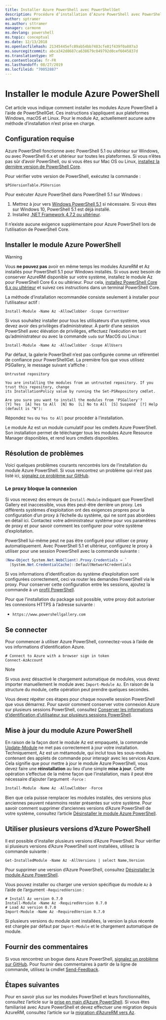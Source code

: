 ```yaml
---
title: Installer Azure PowerShell avec PowerShellGet
description: Procédure d’installation d’Azure PowerShell avec PowerShellGet
author: sptramer
ms.author: sttramer
manager: carmonm
ms.devlang: powershell
ms.topic: conceptual
ms.date: 12/13/2018
ms.openlocfilehash: 21345445efc89ab54bb7483cfe81f439f0a887a3
ms.sourcegitcommit: abca342d8687ca638679c049792d0cef6045837d
ms.translationtype: HT
ms.contentlocale: fr-FR
ms.lasthandoff: 08/27/2019
ms.locfileid: "70052887"
---
```

# <a name="install-the-azure-powershell-module"></a>Installer le module Azure PowerShell

Cet article vous indique comment installer les modules Azure PowerShell à l’aide de PowerShellGet. Ces instructions s’appliquent aux plateformes Windows, macOS et Linux. Pour le module Az, actuellement aucune autre méthode d’installation n’est prise en charge.

## <a name="requirements"></a>Configuration requise

Azure PowerShell fonctionne avec PowerShell 5.1 ou ultérieur sur Windows, ou avec PowerShell 6.x et ultérieur sur toutes les plateformes. Si vous n’êtes pas sûr d’avoir PowerShell, ou si vous êtes sur Mac OS ou Linux, [installez la dernière version de PowerShell Core](/powershell/scripting/install/installing-powershell#powershell-core).

Pour vérifier votre version de PowerShell, exécutez la commande :

```powershell-interactive
$PSVersionTable.PSVersion
```

Pour exécuter Azure PowerShell dans PowerShell 5.1 sur Windows :

1. Mettrez à jour vers [Windows PowerShell 5.1](/powershell/scripting/install/installing-windows-powershell#upgrading-existing-windows-powershell) si nécessaire. Si vous êtes sur Windows 10, PowerShell 5.1 est déjà installé.
2. Installez [.NET Framework 4.7.2 ou ultérieur](/dotnet/framework/install).

Il n’existe aucune exigence supplémentaire pour Azure PowerShell lors de l’utilisation de PowerShell Core.

## <a name="install-the-azure-powershell-module"></a>Installer le module Azure PowerShell

> [!WARNING]
> Vous __ne pouvez pas__ avoir en même temps les modules AzureRM et Az installés pour PowerShell 5.1 pour Windows installés. Si vous avez besoin de conserver AzureRM disponible sur votre système, installez le module Az pour PowerShell Core 6.x ou ultérieur. Pour cela, [installez PowerShell Core 6.x ou ultérieur](https://docs.microsoft.com/powershell/scripting/install/installing-powershell-core-on-windows) et suivez ces instructions dans un terminal PowerShell Core.

La méthode d’installation recommandée consiste seulement à installer pour l’utilisateur actif :

```powershell-interactive
Install-Module -Name Az -AllowClobber -Scope CurrentUser
```

Si vous souhaitez installer pour tous les utilisateurs d’un système, vous devez avoir des privilèges d’administrateur. À partir d’une session PowerShell avec élévation de privilèges, effectuez l’exécution en tant qu’administrateur ou avec la commande `sudo` sur MacOS ou Linux :

```powershell-interactive
Install-Module -Name Az -AllowClobber -Scope AllUsers
```

Par défaut, la galerie PowerShell n’est pas configurée comme un référentiel de confiance pour PowerShellGet. La première fois que vous utilisez PSGallery, le message suivant s’affiche :

```output
Untrusted repository

You are installing the modules from an untrusted repository. If you trust this repository, change
its InstallationPolicy value by running the Set-PSRepository cmdlet.

Are you sure you want to install the modules from 'PSGallery'?
[Y] Yes  [A] Yes to All  [N] No  [L] No to All  [S] Suspend  [?] Help (default is "N"):
```

Répondez `Yes` ou `Yes to All` pour procéder à l’installation.

Le module Az est un module cumulatif pour les cmdlets Azure PowerShell. Son installation permet de télécharger tous les modules Azure Resource Manager disponibles, et rend leurs cmdlets disponibles.

## <a name="troubleshooting"></a>Résolution de problèmes

Voici quelques problèmes courants rencontrés lors de l’installation du module Azure PowerShell. Si vous rencontrez un problème qui n’est pas listé ici, [signalez ce problème sur GitHub](https://github.com/azure/azure-powershell/issues).

### <a name="proxy-blocks-connection"></a>Le proxy bloque la connexion

Si vous recevez des erreurs de `Install-Module` indiquant que PowerShell Gallery est inaccessible, vous êtes peut-être derrière un proxy. Les différents systèmes d’exploitation ont des exigences propres pour la configuration d’un proxy à l’échelle du système, qui ne sont pas abordées en détail ici. Contactez votre administrateur système pour vos paramètres de proxy et pour savoir comment les configurer pour votre système d’exploitation.

PowerShell lui-même peut ne pas être configuré pour utiliser ce proxy automatiquement. Avec PowerShell 5.1 et ultérieur, configurez le proxy à utiliser pour une session PowerShell avec la commande suivante :

```powershell
(New-Object System.Net.WebClient).Proxy.Credentials = `
  [System.Net.CredentialCache]::DefaultNetworkCredentials
```

Si vos informations d’identification du système d’exploitation sont configurées correctement, ceci va router les demandes PowerShell via le proxy.
Pour conserver cette configuration entre les sessions, ajoutez la commande à un [profil PowerShell](/powershell/module/microsoft.powershell.core/about/about_profiles).

Pour que l’installation du package soit possible, votre proxy doit autoriser les connexions HTTPS à l’adresse suivante :

* `https://www.powershellgallery.com`

## <a name="sign-in"></a>Se connecter

Pour commencer à utiliser Azure PowerShell, connectez-vous à l’aide de vos informations d’identification Azure.

```powershell-interactive
# Connect to Azure with a browser sign in token
Connect-AzAccount
```

> [!NOTE]
>
> Si vous avez désactivé le chargement automatique de modules, vous devez importer manuellement le module avec `Import-Module Az`. En raison de la structure du module, cette opération peut prendre quelques secondes.

Vous devez répéter ces étapes pour chaque nouvelle session PowerShell que vous démarrez. Pour savoir comment conserver votre connexion Azure sur plusieurs sessions PowerShell, consultez [Conserver les informations d’identification d’utilisateur sur plusieurs sessions PowerShell](context-persistence.md).

## <a name="update-the-azure-powershell-module"></a>Mise à jour du module Azure PowerShell

En raison de la façon dont le module Az est empaqueté, la commande [Update-Module](/powershell/module/powershellget/update-module) ne met pas correctement à jour votre installation. Techniquement, Az est un métamodule, qui inclut tous les sous-modules contenant des applets de commande pour interagir avec les services Azure. Cela signifie que pour mettre à jour le module Azure PowerShell, vous devez faire une __réinstallation__ au lieu d’une simple __mise à jour__. Cette opération s’effectue de la même façon que l’installation, mais il peut être nécessaire d’ajouter l’argument `-Force` :

```powershell
Install-Module -Name Az -AllowClobber -Force
```

Bien que cela puisse remplacer les modules installés, des versions plus anciennes peuvent néanmoins rester présentes sur votre système.
Pour savoir comment supprimer d’anciennes versions d’Azure PowerShell de votre système, consultez l’article [Désinstaller le module Azure PowerShell](uninstall-az-ps.md).

## <a name="use-multiple-versions-of-azure-powershell"></a>Utiliser plusieurs versions d’Azure PowerShell

Il est possible d’installer plusieurs versions d’Azure PowerShell. Pour vérifier si plusieurs versions d’Azure PowerShell sont installées, utilisez la commande suivante :

```powershell-interactive
Get-InstalledModule -Name Az -AllVersions | select Name,Version
```

Pour supprimer une version d’Azure PowerShell, consultez [Désinstaller le module Azure PowerShell](uninstall-az-ps.md).

Vous pouvez installer ou charger une version spécifique du module `Az` à l’aide de l’argument `-RequiredVersion` :

```powershell-interactive
# Install Az version 0.7.0
Install-Module -Name Az -RequiredVersion 0.7.0 
# Load Az version 0.7.0
Import-Module -Name Az -RequiredVersion 0.7.0
```

Si plusieurs versions du module sont installées, la version la plus récente est chargée par défaut par `Import-Module` et le chargement automatique de module.

## <a name="provide-feedback"></a>Fournir des commentaires

Si vous rencontrez un bogue dans Azure PowerShell, [signalez un problème sur GitHub](https://github.com/Azure/azure-powershell/issues).
Pour fournir des commentaires à partir de la ligne de commande, utilisez la cmdlet [Send-Feedback](/powershell/module/az.accounts/send-feedback).

## <a name="next-steps"></a>Étapes suivantes

Pour en savoir plus sur les modules PowerShell et leurs fonctionnalités, consultez l’article sur la [prise en main d’Azure PowerShell](get-started-azureps.md).
Si vous êtes familiarisé avec Azure PowerShell et devez effectuer une migration depuis AzureRM, consultez l’article sur la [migration d’AzureRM vers Az](migrate-from-azurerm-to-az.md).
